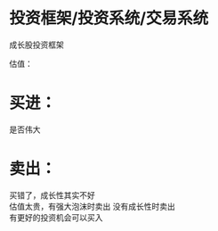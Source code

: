 # 投资框架/投资系统/交易系统

成长股投资框架

估值：


# 买进：
是否伟大

# 卖出：
买错了，成长性其实不好  
估值太贵，有强大泡沫时卖出
没有成长性时卖出  
有更好的投资机会可以买入  
